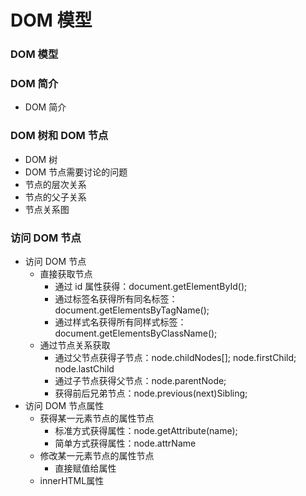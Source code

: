 # DOM 模型

### DOM 模型

### DOM 简介

- DOM 简介

### DOM 树和 DOM 节点

- DOM 树
- DOM 节点需要讨论的问题
- 节点的层次关系
- 节点的父子关系
- 节点关系图

### 访问 DOM 节点

- 访问 DOM 节点
	- 直接获取节点
		- 通过 id 属性获得：document.getElementById();
		- 通过标签名获得所有同名标签：document.getElementsByTagName();
		- 通过样式名获得所有同样式标签：document.getElementsByClassName();
	- 通过节点关系获取
		- 通过父节点获得子节点：node.childNodes[]; node.firstChild; node.lastChild
		- 通过子节点获得父节点：node.parentNode;
		- 获得前后兄弟节点：node.previous(next)Sibling;
- 访问 DOM 节点属性
	- 获得某一元素节点的属性节点
		- 标准方式获得属性：node.getAttribute(name);
		- 简单方式获得属性：node.attrName
	- 修改某一元素节点的属性节点
		- 直接赋值给属性
	- innerHTML属性


